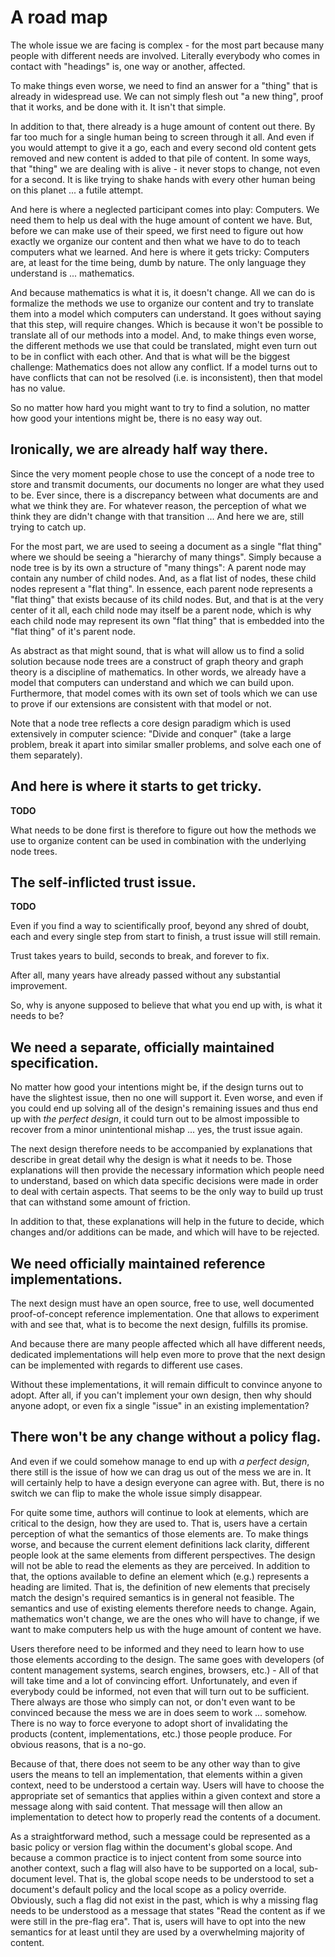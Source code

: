 
# A road map

The whole issue we are facing is complex - for the most part because many
people with different needs are involved. Literally everybody who comes in
contact with "headings" is, one way or another, affected.

To make things even worse, we need to find an answer for a "thing" that is
already in widespread use. We can not simply flesh out "a new thing", proof
that it works, and be done with it. It isn't that simple.

In addition to that, there already is a huge amount of content out there. By
far too much for a single human being to screen through it all. And even if you
would attempt to give it a go, each and every second old content gets removed
and new content is added to that pile of content. In some ways, that "thing" we
are dealing with is alive - it never stops to change, not even for a second. It
is like trying to shake hands with every other human being on this planet ...
a futile attempt.

And here is where a neglected participant comes into play: Computers. We need
them to help us deal with the huge amount of content we have. But, before we
can make use of their speed, we first need to figure out how exactly we organize
our content and then what we have to do to teach computers what we learned. And
here is where it gets tricky: Computers are, at least for the time being, dumb
by nature. The only language they understand is ... mathematics.

And because mathematics is what it is, it doesn't change. All we can do is
formalize the methods we use to organize our content and try to translate them
into a model which computers can understand. It goes without saying that this
step, will require changes. Which is because it won't be possible to translate
all of our methods into a model. And, to make things even worse, the different
methods we use that could be translated, might even turn out to be in conflict
with each other. And that is what will be the biggest challenge: Mathematics
does not allow any conflict. If a model turns out to have conflicts that can
not be resolved (i.e. is inconsistent), then that model has no value.

So no matter how hard you might want to try to find a solution,
no matter how good your intentions might be, there is no easy way out.

## Ironically, we are already half way there.

Since the very moment people chose to use the concept of a node tree to store
and transmit documents, our documents no longer are what they used to be. Ever
since, there is a discrepancy between what documents are and what we think they
are. For whatever reason, the perception of what we think they are didn't change
with that transition ... And here we are, still trying to catch up.

For the most part, we are used to seeing a document as a single "flat thing"
where we should be seeing a "hierarchy of many things". Simply because a node
tree is by its own a structure of "many things": A parent node may contain
any number of child nodes. And, as a flat list of nodes, these child nodes
represent a "flat thing". In essence, each parent node represents a "flat
thing" that exists because of its child nodes. But, and that is at the very
center of it all, each child node may itself be a parent node, which is why
each child node may represent its own "flat thing" that is embedded into the
"flat thing" of it's parent node.

As abstract as that might sound, that is what will allow us to find a solid
solution because node trees are a construct of graph theory and graph theory
is a discipline of mathematics. In other words, we already have a model that
computers can understand and which we can build upon. Furthermore, that model
comes with its own set of tools which we can use to prove if our extensions
are consistent with that model or not.

Note that a node tree reflects a core design paradigm which is used extensively
in computer science: "Divide and conquer" (take a large problem, break it apart
into similar smaller problems, and solve each one of them separately).

## And here is where it starts to get tricky.
**TODO**

What needs to be done first is therefore to figure out how the methods we use
to organize content can be used in combination with the underlying node trees.

## The self-inflicted trust issue.
**TODO**

Even if you find a way to scientifically proof, beyond any shred of doubt,
each and every single step from start to finish, a trust issue will still
remain.

Trust takes years to build, seconds to break, and forever to fix.

After all, many years have already passed without any substantial improvement.

So, why is anyone supposed to believe that what you end up with, is what it
needs to be?

## We need a separate, officially maintained specification.

No matter how good your intentions might be, if the design turns out to have
the slightest issue, then no one will support it. Even worse, and even if you
could end up solving all of the design's remaining issues and thus end up with
*the perfect design*, it could turn out to be almost impossible to recover from
a minor unintentional mishap ... yes, the trust issue again.

The next design therefore needs to be accompanied by explanations that describe
in great detail why the design is what it needs to be. Those explanations will
then provide the necessary information which people need to understand, based on
which data specific decisions were made in order to deal with certain aspects.
That seems to be the only way to build up trust that can withstand some amount
of friction.

In addition to that, these explanations will help in the future to decide,
which changes and/or additions can be made, and which will have to be rejected.

## We need officially maintained reference implementations.

The next design must have an open source, free to use, well documented
proof-of-concept reference implementation. One that allows to experiment
with and see that, what is to become the next design, fulfills its promise.

And because there are many people affected which all have different needs,
dedicated implementations will help even more to prove that the next design
can be implemented with regards to different use cases.

Without these implementations, it will remain difficult to convince anyone
to adopt. After all, if you can't implement your own design, then why should
anyone adopt, or even fix a single "issue" in an existing implementation?

## There won't be any change without a policy flag.

And even if we could somehow manage to end up with *a perfect design*, there
still is the issue of how we can drag us out of the mess we are in. It will
certainly help to have a design everyone can agree with. But, there is no
switch we can flip to make the whole issue simply disappear.

For quite some time, authors will continue to look at elements, which are
critical to the design, how they are used to. That is, users have a certain
perception of what the semantics of those elements are. To make things worse,
and because the current element definitions lack clarity, different people
look at the same elements from different perspectives. The design will not
be able to read the elements as they are perceived. In addition to that, the
options available to define an element which (e.g.) represents a heading are
limited. That is, the definition of new elements that precisely match the
design's required semantics is in general not feasible. The semantics and
use of existing elements therefore needs to change. Again, mathematics won't
change, we are the ones who will have to change, if we want to make computers
help us with the huge amount of content we have.

Users therefore need to be informed and they need to learn how to use those
elements according to the design. The same goes with developers (of content
management systems, search engines, browsers, etc.) - All of that will take
time and a lot of convincing effort. Unfortunately, and even if everybody could
be informed, not even that will turn out to be sufficient. There always are
those who simply can not, or don't even want to be convinced because the mess
we are in does seem to work ... somehow. There is no way to force everyone to
adopt short of invalidating the products (content, implementations, etc.) those
people produce. For obvious reasons, that is a no-go.

Because of that, there does not seem to be any other way than to give users the
means to tell an implementation, that elements within a given context, need to
be understood a certain way. Users will have to choose the appropriate set of
semantics that applies within a given context and store a message along with
said content. That message will then allow an implementation to detect how to
properly read the contents of a document.

As a straightforward method, such a message could be represented as a basic
policy or version flag within the document's global scope. And because a common
practice is to inject content from some source into another context, such a
flag will also have to be supported on a local, sub-document level. That is,
the global scope needs to be understood to set a document's default policy and
the local scope as a policy override. Obviously, such a flag did not exist in
the past, which is why a missing flag needs to be understood as a message that
states "Read the content as if we were still in the pre-flag era". That is,
users will have to opt into the new semantics for at least until they are used
by a overwhelming majority of content.
